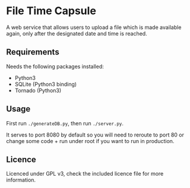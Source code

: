 # File Time Capsule

A web service that allows users to upload a file which is made available again, only after the designated date and time is reached.

## Requirements

Needs the following packages installed:

*   Python3
*   SQLite (Python3 binding)
*   Tornado (Python3)

## Usage
First run `./generateDB.py`, then run `./server.py`.

It serves to port 8080 by default so you will need to reroute to port 80 or change some code + run under root if you want to run in production.

## Licence

Licenced under GPL v3, check the included licence file for more information.
